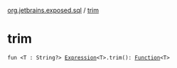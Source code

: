 [org.jetbrains.exposed.sql](index.md) / [trim](.)

# trim

`fun <T : String?> `[`Expression`](-expression/index.md)`<T>.trim(): `[`Function`](-function/index.md)`<T>`